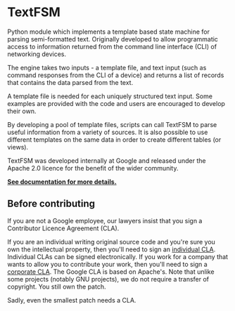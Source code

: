 TextFSM
=======

Python module which implements a template based state machine for parsing
semi-formatted text. Originally developed to allow programmatic access to
information returned from the command line interface (CLI) of networking
devices.

The engine takes two inputs - a template file, and text input (such as command
responses from the CLI of a device) and returns a list of records that contains
the data parsed from the text.

A template file is needed for each uniquely structured text input. Some examples
are provided with the code and users are encouraged to develop their own.

By developing a pool of template files, scripts can call TextFSM to parse useful
information from a variety of sources. It is also possible to use different
templates on the same data in order to create different tables (or views).

TextFSM was developed internally at Google and released under the Apache 2.0
licence for the benefit of the wider community.

[**See documentation for more details.**](https://github.com/google/textfsm/wiki/TextFSM)

Before contributing
-------------------
If you are not a Google employee, our lawyers insist that you sign a Contributor
Licence Agreement (CLA).

If you are an individual writing original source code and you're sure you own
the intellectual property, then you'll need to sign an
[individual CLA](https://cla.developers.google.com/about/google-individual).
Individual CLAs can be signed electronically. If you work for a company that
wants to allow you to contribute your work, then you'll need to sign a
[corporate CLA](https://cla.developers.google.com/clas).
The Google CLA is based on Apache's. Note that unlike some projects
(notably GNU projects), we do not require a transfer of copyright. You still own
the patch.

Sadly, even the smallest patch needs a CLA.
